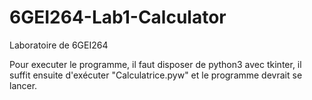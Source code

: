 # 6GEI264-Lab1-Calculator
Laboratoire de 6GEI264

Pour executer le programme, il faut disposer de python3 avec tkinter, il suffit ensuite d'exécuter "Calculatrice.pyw" et le programme devrait se lancer.
